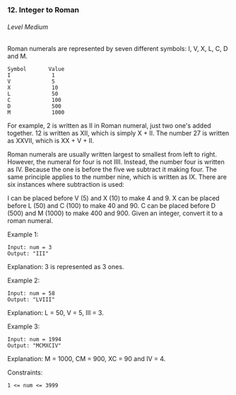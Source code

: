 ### 12. Integer to Roman

###### Level Medium

Roman numerals are represented by seven different symbols: I, V, X, L, C, D and M.

```JS
Symbol       Value
I             1
V             5
X             10
L             50
C             100
D             500
M             1000
```

For example, 2 is written as II in Roman numeral, just two one's added together. 12 is written as XII, which is simply X + II. The number 27 is written as XXVII, which is XX + V + II.

Roman numerals are usually written largest to smallest from left to right. However, the numeral for four is not IIII. Instead, the number four is written as IV. Because the one is before the five we subtract it making four. The same principle applies to the number nine, which is written as IX. There are six instances where subtraction is used:

I can be placed before V (5) and X (10) to make 4 and 9. 
X can be placed before L (50) and C (100) to make 40 and 90. 
C can be placed before D (500) and M (1000) to make 400 and 900.
Given an integer, convert it to a roman numeral.


Example 1:
```JS
Input: num = 3
Output: "III"
```

Explanation: 3 is represented as 3 ones.


Example 2:
```JS
Input: num = 58
Output: "LVIII"
```

Explanation: L = 50, V = 5, III = 3.


Example 3:
```JS
Input: num = 1994
Output: "MCMXCIV"
```

Explanation: M = 1000, CM = 900, XC = 90 and IV = 4.
 

Constraints:
```JS
1 <= num <= 3999
```